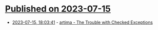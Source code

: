 # [Published on 2023-07-15](index.md)

* [2023-07-15, 18:03:41](https://lobste.rs/s/aocv9o/artima_trouble_with_checked_exceptions) - [artima - The Trouble with Checked Exceptions](https://www.artima.com/articles/the-trouble-with-checked-exceptions)
